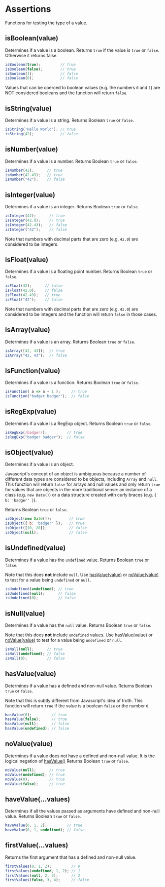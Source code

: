 # Assertions

Functions for testing the type of a value.

## isBoolean(value)

Determines if a value is a boolean. Returns `true` if the value is
`true` or `false`.  Otherwise it returns false.

```js
isBoolean(true);         // true
isBoolean(false);        // true
isBoolean(1);            // false
isBoolean(0);            // false
```

Values that can be coerced to boolean values (e.g. the numbers `0`
and `1`) are NOT considered booleans and the function will return
`false`.

## isString(value)

Determines if a value is a string.  Returns Boolean `true` or `false`.

```js
isString('Hello World'); // true
isString(42);            // false
```

## isNumber(value)

Determines if a value is a number.  Returns Boolean `true` or `false`.

```js
isNumber(42);      // true
isNumber(42.43);   // true
isNumber("42");    // false
```

## isInteger(value)

Determines if a value is an integer.  Returns Boolean `true` or `false`.

```js
isInteger(42);      // true
isInteger(42.0);    // true
isInteger(42.43);   // false
isInteger("42");    // false
```

Note that numbers with decimal parts that are zero (e.g. `42.0`) are considered
to be integers.

## isFloat(value)

Determines if a value is a floating point number.  Returns Boolean `true` or `false`.

```js
isFloat(42);      // false
isFloat(42.0);    // false
isFloat(42.43);   // true
isFloat("42");    // false
```

Note that numbers with decimal parts that are zero (e.g. `42.0`) are considered
to be integers and the function will return `false` in those cases.

## isArray(value)

Determines if a value is an array.  Returns Boolean `true` or `false`.

```js
isArray([42, 43]);  // true
isArray("42, 43");  // false
```

## isFunction(value)

Determines if a value is a function.  Returns Boolean `true` or `false`.

```js
isFunction( a => a + 1 );     // true
isFunction("badger badger");  // false
```

## isRegExp(value)

Determines if a value is a RegExp object.  Returns Boolean `true` or `false`.

```js
isRegExp(/badger/);         // true
isRegExp("badger badger");  // false
```

## isObject(value)

Determines if a value is an object.

Javascript's concept of an object is ambiguous because a number of
different data types are considered to be objects, including `Array`
and `null`.  This function will return `false` for arrays and null
values and only return `true` for values that are objects in the
more traditional sense: an instance of a class (e.g. `new Date()`)
or a data structure created with curly braces (e.g. `{ b: 'badger' }`).

Returns Boolean `true` or `false`.

```js
isObject(new Date());        // true
isObject({ b: 'badger' });   // true
isObject([10, 20]);          // false
isObject(null);              // false
```

## isUndefined(value)

Determines if a value has the `undefined` value.  Returns Boolean `true` or `false`.

Note that this does **not** include `null`.  Use [hasValue(value)](#hasValue) or
[noValue(value)](#noValue) to test for a value being `undefined` or `null`.

```js
isUndefined(undefined); // true
isUndefined(null);      // false
isUndefined(0);         // false
```

## isNull(value)

Determines if a value has the `null` value.  Returns Boolean `true` or `false`.

Note that this does **not** include `undefined` values.
Use [hasValue(value)](#hasvalue-value-) or [noValue(value)](#novalue-value-) to test for a value
being `undefined` or `null`.

```js
isNull(null);      // true
isNull(undefined); // false
isNull(0);         // false
```

## hasValue(value)

Determines if a value has a defined and non-null value.  Returns Boolean `true` or `false`.

Note that this is subtly different from Javascript's idea of truth.  This function
will return `true` if the value is a boolean `false` or the number `0`.

```js
hasValue(0);         // true
hasValue(false);     // true
hasValue(null);      // false
hasValue(undefined); // false
```

## noValue(value)

Determines if a value does not have a defined and non-null value.
It is the logical negation of [hasValue()](#hasvalue-value-)
Returns Boolean `true` or `false`.

```js
noValue(null);      // true
noValue(undefined); // true
noValue(0);         // true
noValue(false);     // true
```

## haveValue(...values)

Determines if all the values passed as arguments have defined and non-null value.
Returns Boolean `true` or `false`.

```js
haveValue(0, 1, 2);         // true
haveValue(0, 1, undefined); // false
```

## firstValue(...values)

Returns the first argument that has a defined and non-null value.

```js
firstValues(0, 1, 2);         // 0
firstValues(undefined, 1, 2); // 1
firstValues(null, 2, 3);      // 2
firstValues(false, 3, 4);     // false
```
